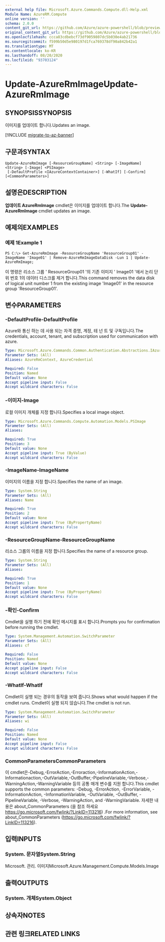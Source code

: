```yaml
---
external help file: Microsoft.Azure.Commands.Compute.dll-Help.xml
Module Name: AzureRM.Compute
online version: ''
schema: 2.0.0
content_git_url: https://github.com/Azure/azure-powershell/blob/preview/src/ResourceManager/Compute/Stack/Commands.Compute/help/Update-AzureRmImage.md
original_content_git_url: https://github.com/Azure/azure-powershell/blob/preview/src/ResourceManager/Compute/Stack/Commands.Compute/help/Update-AzureRmImage.md
ms.openlocfilehash: ccca83cdbebcf73df9059807dc5b030e4ab21736
ms.sourcegitcommit: f599b50d5e980197d1fca769378df90a842b42a1
ms.translationtype: MT
ms.contentlocale: ko-KR
ms.lasthandoff: 08/20/2020
ms.locfileid: "93703124"
---
```

# <span data-ttu-id="7d8c4-101">Update-AzureRmImage</span><span class="sxs-lookup"><span data-stu-id="7d8c4-101">Update-AzureRmImage</span></span>

## <span data-ttu-id="7d8c4-102">SYNOPSIS</span><span class="sxs-lookup"><span data-stu-id="7d8c4-102">SYNOPSIS</span></span>
<span data-ttu-id="7d8c4-103">이미지를 업데이트 합니다.</span><span class="sxs-lookup"><span data-stu-id="7d8c4-103">Updates an image.</span></span>

[!INCLUDE [migrate-to-az-banner](../../includes/migrate-to-az-banner.md)]

## <span data-ttu-id="7d8c4-104">구문과</span><span class="sxs-lookup"><span data-stu-id="7d8c4-104">SYNTAX</span></span>

```
Update-AzureRmImage [-ResourceGroupName] <String> [-ImageName] <String> [-Image] <PSImage>
 [-DefaultProfile <IAzureContextContainer>] [-WhatIf] [-Confirm] [<CommonParameters>]
```

## <span data-ttu-id="7d8c4-105">설명은</span><span class="sxs-lookup"><span data-stu-id="7d8c4-105">DESCRIPTION</span></span>
<span data-ttu-id="7d8c4-106">**업데이트 AzureRmImage** cmdlet은 이미지를 업데이트 합니다.</span><span class="sxs-lookup"><span data-stu-id="7d8c4-106">The **Update-AzureRmImage** cmdlet updates an image.</span></span>

## <span data-ttu-id="7d8c4-107">예제의</span><span class="sxs-lookup"><span data-stu-id="7d8c4-107">EXAMPLES</span></span>

### <span data-ttu-id="7d8c4-108">예제 1</span><span class="sxs-lookup"><span data-stu-id="7d8c4-108">Example 1</span></span>
```
PS C:\> Get-AzureRmImage -ResourceGroupName 'ResourceGroup01' -ImageName 'Image01' | Remove-AzureRmImageDataDisk -Lun 1 | Update-AzureRmImage;
```

<span data-ttu-id="7d8c4-109">이 명령은 리소스 그룹 ' ResourceGroup01 '의 기존 이미지 ' Image01 '에서 논리 단위 번호 1의 데이터 디스크를 제거 합니다.</span><span class="sxs-lookup"><span data-stu-id="7d8c4-109">This command removes the data disk of logical unit number 1 from the existing image 'Image01' in the resource group 'ResourceGroup01'.</span></span>

## <span data-ttu-id="7d8c4-110">변수</span><span class="sxs-lookup"><span data-stu-id="7d8c4-110">PARAMETERS</span></span>

### <span data-ttu-id="7d8c4-111">-DefaultProfile</span><span class="sxs-lookup"><span data-stu-id="7d8c4-111">-DefaultProfile</span></span>
<span data-ttu-id="7d8c4-112">Azure와 통신 하는 데 사용 되는 자격 증명, 계정, 테 넌 트 및 구독입니다.</span><span class="sxs-lookup"><span data-stu-id="7d8c4-112">The credentials, account, tenant, and subscription used for communication with azure.</span></span>

```yaml
Type: Microsoft.Azure.Commands.Common.Authentication.Abstractions.IAzureContextContainer
Parameter Sets: (All)
Aliases: AzureRmContext, AzureCredential

Required: False
Position: Named
Default value: None
Accept pipeline input: False
Accept wildcard characters: False
```

### <span data-ttu-id="7d8c4-113">-이미지</span><span class="sxs-lookup"><span data-stu-id="7d8c4-113">-Image</span></span>
<span data-ttu-id="7d8c4-114">로컬 이미지 개체를 지정 합니다.</span><span class="sxs-lookup"><span data-stu-id="7d8c4-114">Specifies a local image object.</span></span>

```yaml
Type: Microsoft.Azure.Commands.Compute.Automation.Models.PSImage
Parameter Sets: (All)
Aliases: 

Required: True
Position: 3
Default value: None
Accept pipeline input: True (ByValue)
Accept wildcard characters: False
```

### <span data-ttu-id="7d8c4-115">-ImageName</span><span class="sxs-lookup"><span data-stu-id="7d8c4-115">-ImageName</span></span>
<span data-ttu-id="7d8c4-116">이미지의 이름을 지정 합니다.</span><span class="sxs-lookup"><span data-stu-id="7d8c4-116">Specifies the name of an image.</span></span>

```yaml
Type: System.String
Parameter Sets: (All)
Aliases: Name

Required: True
Position: 2
Default value: None
Accept pipeline input: True (ByPropertyName)
Accept wildcard characters: False
```

### <span data-ttu-id="7d8c4-117">-ResourceGroupName</span><span class="sxs-lookup"><span data-stu-id="7d8c4-117">-ResourceGroupName</span></span>
<span data-ttu-id="7d8c4-118">리소스 그룹의 이름을 지정 합니다.</span><span class="sxs-lookup"><span data-stu-id="7d8c4-118">Specifies the name of a resource group.</span></span>

```yaml
Type: System.String
Parameter Sets: (All)
Aliases: 

Required: True
Position: 1
Default value: None
Accept pipeline input: True (ByPropertyName)
Accept wildcard characters: False
```

### <span data-ttu-id="7d8c4-119">-확인</span><span class="sxs-lookup"><span data-stu-id="7d8c4-119">-Confirm</span></span>
<span data-ttu-id="7d8c4-120">Cmdlet을 실행 하기 전에 확인 메시지를 표시 합니다.</span><span class="sxs-lookup"><span data-stu-id="7d8c4-120">Prompts you for confirmation before running the cmdlet.</span></span>

```yaml
Type: System.Management.Automation.SwitchParameter
Parameter Sets: (All)
Aliases: cf

Required: False
Position: Named
Default value: None
Accept pipeline input: False
Accept wildcard characters: False
```

### <span data-ttu-id="7d8c4-121">-WhatIf</span><span class="sxs-lookup"><span data-stu-id="7d8c4-121">-WhatIf</span></span>
<span data-ttu-id="7d8c4-122">Cmdlet이 실행 되는 경우의 동작을 보여 줍니다.</span><span class="sxs-lookup"><span data-stu-id="7d8c4-122">Shows what would happen if the cmdlet runs.</span></span>
<span data-ttu-id="7d8c4-123">Cmdlet이 실행 되지 않습니다.</span><span class="sxs-lookup"><span data-stu-id="7d8c4-123">The cmdlet is not run.</span></span>

```yaml
Type: System.Management.Automation.SwitchParameter
Parameter Sets: (All)
Aliases: wi

Required: False
Position: Named
Default value: None
Accept pipeline input: False
Accept wildcard characters: False
```

### <span data-ttu-id="7d8c4-124">CommonParameters</span><span class="sxs-lookup"><span data-stu-id="7d8c4-124">CommonParameters</span></span>
<span data-ttu-id="7d8c4-125">이 cmdlet은-Debug,-ErrorAction,-Erroraction,-InformationAction,-Informationaction,-OutVariable,-OutBuffer,-PipelineVariable,-Verbose,-WarningAction,-WarningVariable 등의 공통 매개 변수를 지원 합니다.</span><span class="sxs-lookup"><span data-stu-id="7d8c4-125">This cmdlet supports the common parameters: -Debug, -ErrorAction, -ErrorVariable, -InformationAction, -InformationVariable, -OutVariable, -OutBuffer, -PipelineVariable, -Verbose, -WarningAction, and -WarningVariable.</span></span> <span data-ttu-id="7d8c4-126">자세한 내용은 about_CommonParameters (을 참조 하세요 https://go.microsoft.com/fwlink/?LinkID=113216) .</span><span class="sxs-lookup"><span data-stu-id="7d8c4-126">For more information, see about_CommonParameters (https://go.microsoft.com/fwlink/?LinkID=113216).</span></span>

## <span data-ttu-id="7d8c4-127">입력</span><span class="sxs-lookup"><span data-stu-id="7d8c4-127">INPUTS</span></span>

### <span data-ttu-id="7d8c4-128">System. 문자열</span><span class="sxs-lookup"><span data-stu-id="7d8c4-128">System.String</span></span>
<span data-ttu-id="7d8c4-129">Microsoft. 관리. 이미지</span><span class="sxs-lookup"><span data-stu-id="7d8c4-129">Microsoft.Azure.Management.Compute.Models.Image</span></span>

## <span data-ttu-id="7d8c4-130">출력</span><span class="sxs-lookup"><span data-stu-id="7d8c4-130">OUTPUTS</span></span>

### <span data-ttu-id="7d8c4-131">System. 개체</span><span class="sxs-lookup"><span data-stu-id="7d8c4-131">System.Object</span></span>

## <span data-ttu-id="7d8c4-132">상속자</span><span class="sxs-lookup"><span data-stu-id="7d8c4-132">NOTES</span></span>

## <span data-ttu-id="7d8c4-133">관련 링크</span><span class="sxs-lookup"><span data-stu-id="7d8c4-133">RELATED LINKS</span></span>

